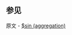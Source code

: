 ## 参见

原文 - [$sin (aggregation)]( https://docs.mongodb.com/manual/reference/operator/aggregation/sin/ )

